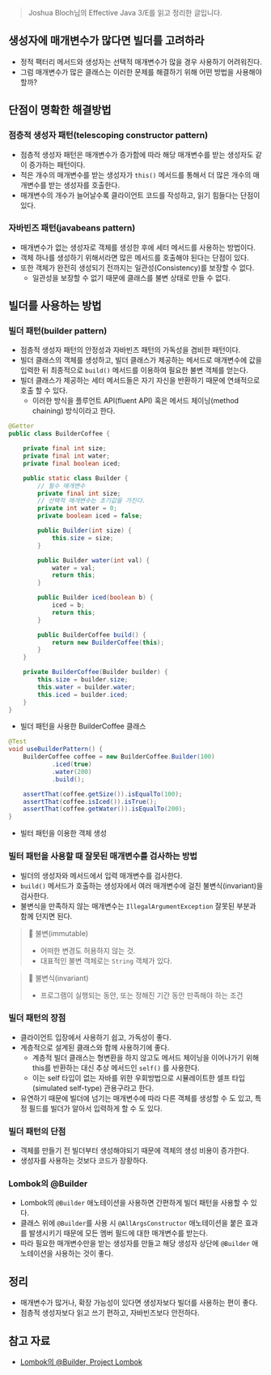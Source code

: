 > Joshua Bloch님의 Effective Java 3/E를 읽고 정리한 글입니다.
>

## 생성자에 매개변수가 많다면 빌더를 고려하라

- 정적 팩터리 메서드와 생성자는 선택적 매개변수가 많을 경우 사용하기 어려워진다.
- 그럼 매개변수가 많은 클래스는 이러한 문제를 해결하기 위해 어떤 방법을 사용해야 할까?

## 단점이 명확한 해결방법

### 점층적 생성자 패턴(telescoping constructor pattern)

- 점층적 생성자 패턴은 매개변수가 증가함에 따라 해당 매개변수를 받는 생성자도 같이 증가하는 패턴이다.
- 적은 개수의 매개변수를 받는 생성자가 `this()` 메서드를 통해서 더 많은 개수의 매개변수를 받는 생성자를 호출한다.
- 매개변수의 개수가 늘어날수록 클라이언트 코드를 작성하고, 읽기 힘들다는 단점이 있다.

### 자바빈즈 패턴(javabeans pattern)

- 매개변수가 없는 생성자로 객체를 생성한 후에 세터 메서드를 사용하는 방법이다.
- 객체 하나를 생성하기 위해서라면 많은 메서드를 호출해야 된다는 단점이 있다.
- 또한 객체가 완전히 생성되기 전까지는 일관성(Consistency)를 보장할 수 없다.
    - 일관성을 보장할 수 없기 때문에 클래스를 불변 상태로 만들 수 없다.
    

## 빌더를 사용하는 방법

### 빌더 패턴(builder pattern)

- 점층적 생성자 패턴의 안정성과 자바빈즈 패턴의 가독성을 겸비한 패턴이다.
- 빌더 클래스의 객체를 생성하고, 빌더 클래스가 제공하는 메서드로 매개변수에 값을 입력한 뒤 최종적으로 `build()` 메서드를 이용하여 필요한 불변 객체를 얻는다.
- 빌더 클래스가 제공하는 세터 메서드들은 자기 자신을 반환하기 때문에 연쇄적으로 호출 할 수 있다.
    - 이러한 방식을 플루언트 API(fluent API) 혹은 메서드 체이닝(method chaining) 방식이라고 한다.

```java
@Getter
public class BuilderCoffee {

    private final int size;
    private final int water;
    private final boolean iced;

    public static class Builder {
        // 필수 매개변수
        private final int size;
        // 선택적 매개변수는 초기값을 가진다.
        private int water = 0;
        private boolean iced = false;

        public Builder(int size) {
            this.size = size;
        }

        public Builder water(int val) {
            water = val;
            return this;
        }

        public Builder iced(boolean b) {
            iced = b;
            return this;
        }

        public BuilderCoffee build() {
            return new BuilderCoffee(this);
        }
    }

    private BuilderCoffee(Builder builder) {
        this.size = builder.size;
        this.water = builder.water;
        this.iced = builder.iced;
    }
}
```

- 빌더 패턴을 사용한 BuilderCoffee 클래스

```java
@Test
void useBuilderPattern() {
    BuilderCoffee coffee = new BuilderCoffee.Builder(100)
            .iced(true)
            .water(200)
            .build();

    assertThat(coffee.getSize()).isEqualTo(100);
    assertThat(coffee.isIced()).isTrue();
    assertThat(coffee.getWater()).isEqualTo(200);
}
```

- 빌터 패턴을 이용한 객체 생성

### 빌터 패턴을 사용할 때 잘못된 매개변수를 검사하는 방법

- 빌더의 생성자와 메서드에서 입력 매개변수를 검사한다.
- `build()` 메서드가 호출하는 생성자에서 여러 매개변수에 걸친 불변식(invariant)을 검사한다.
- 불변식을 만족하지 않는 매개변수는 `IllegalArgumentException` 잘못된 부분과 함께 던지면 된다.

> 📌 불변(immutable)
> 
> - 어떠한 변경도 허용하지 않는 것.
> - 대표적인 불변 객체로는 `String` 객체가 있다.

> 📌 불변식(invariant)
> 
> - 프로그램이 실행되는 동안, 또는 정해진 기간 동안 만족해야 하는 조건

### 빌더 패턴의 장점

- 클라이언트 입장에서 사용하기 쉽고, 가독성이 좋다.
- 계층적으로 설계된 클래스와 함께 사용하기에 좋다.
    - 계층적 빌더 클래스는 형변환을 하지 않고도 메서드 체이닝을 이어나가기 위해 this를 반환하는 대신 추상 메서드인 `self()` 를 사용한다.
    - 이는 self 타입이 없는 자바를 위한 우회방법으로 시뮬레이트한 셀프 타입(simulated self-type) 관용구라고 한다.
- 유연하기 때문에 빌더에 넘기는 매개변수에 따라 다른 객체를 생성할 수 도 있고, 특정 필드를 빌더가 알아서 입력하게 할 수 도 있다.

### 빌더 패턴의 단점

- 객체를 만들기 전 빌더부터 생성해야되기 때문에 객체의 생성 비용이 증가한다.
- 생성자를 사용하는 것보다 코드가 장황하다.

### Lombok의 @Builder

- Lombok의 `@Builder` 애노테이션을 사용하면 간편하게 빌더 패턴을 사용할 수 있다.
- 클래스 위에 `@Builder`를 사용 시 `@AllArgsConstructor` 애노테이션을 붙은 효과를 발생시키기 때문에 모든 멤버 필드에 대한 매개변수를 받는다.
- 따라 필요한 매개변수만을 받는 생성자를 만들고 해당 생성자 상단에 `@Builder` 애노테이션을 사용하는 것이 좋다.

## 정리

- 매개변수가 많거나, 확장 가능성이 있다면 생성자보다 빌더를 사용하는 편이 좋다.
- 점층적 생성자보다 읽고 쓰기 편하고, 자바빈즈보다 안전하다.

## 참고 자료

- [Lombok의 @Builder, Project Lombok](https://projectlombok.org/features/Builder)